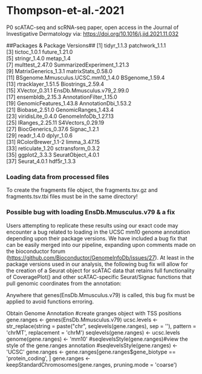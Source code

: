 # Thompson-et-al.-2021
P0 scATAC-seq and scRNA-seq paper, open access in the Journal of Investigative Dermatology via: https://doi.org/10.1016/j.jid.2021.11.032

##Packages & Package Versions##
 [1] tidyr_1.1.3                        patchwork_1.1.1                   
 [3] tictoc_1.0.1                       future_1.21.0                     
 [5] stringr_1.4.0                      metap_1.4                         
 [7] multtest_2.47.0                    SummarizedExperiment_1.21.3       
 [9] MatrixGenerics_1.3.1               matrixStats_0.58.0                
[11] BSgenome.Mmusculus.UCSC.mm10_1.4.0 BSgenome_1.59.4                   
[13] rtracklayer_1.51.5                 Biostrings_2.59.4                 
[15] XVector_0.31.1                     EnsDb.Mmusculus.v79_2.99.0        
[17] ensembldb_2.15.3                   AnnotationFilter_1.15.0           
[19] GenomicFeatures_1.43.8             AnnotationDbi_1.53.2              
[21] Biobase_2.51.0                     GenomicRanges_1.43.4              
[23] viridisLite_0.4.0                  GenomeInfoDb_1.27.13              
[25] IRanges_2.25.11                    S4Vectors_0.29.19                 
[27] BiocGenerics_0.37.6                Signac_1.2.1                      
[29] readr_1.4.0                        dplyr_1.0.6                       
[31] RColorBrewer_1.1-2                 limma_3.47.15                     
[33] reticulate_1.20                    sctransform_0.3.2                 
[35] ggplot2_3.3.3                      SeuratObject_4.0.1                
[37] Seurat_4.0.1                       hdf5r_1.3.3 


### Loading data from processed files ###
To create the fragments file object, the fragments.tsv.gz and fragments.tsv.tbi files must be in the same directory!


### Possible bug with loading EnsDb.Mmusculus.v79 & a fix ###
Users attempting to replicate these results using our exact code may encounter a bug related to loading in the UCSC mm10 genome annotation depending upon their package versions. We have included a bug fix that can be easily merged into our pipeline, expanding upon comments made on the bioconductor forum (https://github.com/Bioconductor/GenomeInfoDb/issues/27). At least in the package versions used in our analysis, the following bug fix will allow for the creation of a Seurat object for scATAC data that retains full functionality of CoveragePlot() and other scATAC-specific Seurat/Signac functions that pull genomic coordinates from the annotation:

Anywhere that genes(EnsDb.Mmusculus.v79) is called, this bug fix must be applied to avoid functions erroring.

Obtain Genome Annotation
#create granges object with TSS positions
gene.ranges <- genes(EnsDb.Mmusculus.v79)
ucsc.levels <- str_replace(string = paste("chr", seqlevels(gene.ranges), sep = ''),
pattern = 'chrMT', replacement = 'chrM')
seqlevels(gene.ranges) <- ucsc.levels
genome(gene.ranges) <- 'mm10'
#seqlevelsStyle(gene.ranges)#view the style of the gene.ranges annotation
#seqlevelsStyle(gene.ranges) <- 'UCSC'
gene.ranges <- gene.ranges[gene.ranges$gene_biotype == 'protein_coding', ]
gene.ranges <- keepStandardChromosomes(gene.ranges, pruning.mode = 'coarse')

